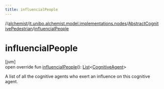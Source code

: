 ```yaml
---
title: influencialPeople
---
```

//[alchemist](../../../index.html)/[it.unibo.alchemist.model.implementations.nodes](../index.html)/[AbstractCognitivePedestrian](index.html)/[influencialPeople](influencial-people.html)



# influencialPeople



[jvm]\
open override fun [influencialPeople](influencial-people.html)(): [List](https://kotlinlang.org/api/latest/jvm/stdlib/kotlin.collections/-list/index.html)<[CognitiveAgent](../../it.unibo.alchemist.model.cognitiveagents/-cognitive-agent/index.html)>



A list of all the cognitive agents who exert an influence on this cognitive agent.





